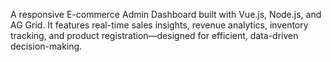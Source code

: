 A responsive E-commerce Admin Dashboard built with Vue.js, Node.js, and AG Grid. It features real-time sales insights, revenue analytics, inventory tracking, and product registration—designed for efficient, data-driven decision-making.
